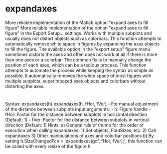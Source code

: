 # expandaxes
More reliable implementation of the Matlab option "expand axes to fill figure"
More reliable implementation of the option "expand axes to fill figure" in the Export Setup... settings. Works with multiple subplots and usually does not distort objects such as colorbars.
This function attempts to automatically remove white space in figures by expanding the axes objects to fill the figure. The available option in the "export setup" figure menu sometimes distorts the axes and often does not work at all if there is more than one axes or a colorbar. The common fix is to manually change the position of each axes, which can be a tedious process. This function attempts to automate the process while keeping the syntax as simple as possible. It automatically removes the white space of most figures with multiple subplots, superimpozed axes objects and colorbars without distorting the axes.
#

Syntax:
       expandaxes(h)
       expandaxes(h, fHor, fVer) - For manual adjustment of the distance
                                  between subplots
Input arguments:
       - h:    Figure handle
       - fHor: Factor for the distance between subplots in horizontal direction
               (Default: 1)
       - fVer: Factor for the distance between subplots in vertical direction
               (Default: 1)
Hints:
   a)  General rule of thumb for the order of execution when calling expandaxes:
          1) Set objects, FontSizes, etc.
          2) Call expandaxes
          3) Other manipulations of axes and colorbar positions
   b)  By setting
          h.SizeChangedFcn = 'expandaxes(gcf, fHor, fVer);';
       this function can be called with exery resize of the figure h.
